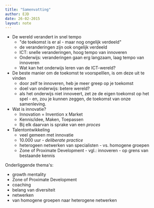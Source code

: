 ```yaml
---
title: "Samenvatting"
author: EJD
date: 26-02-2015
layout: note
---
```


* De wereld verandert in snel tempo
    * "de toekomst is er al - maar nog ongelijk verdeeld"
    * de veranderingen zijn ook ongelijk verdeeld
    * ICT: snelle veranderingen, hoog tempo van innoveren
    * Onderwijs: veranderingen gaan erg langzaam, laag tempo van innoveren
    * Wat kan het onderwijs leren van de ICT-wereld?
* De beste manier om de toekomst te voorspelllen, is om deze uit te vinden
    * door zelf te innoveren, heb je meer greep op je toekomst
    * doel van onderwijs: betere wereld?
    * als het onderwijs niet innoveert, zet ze de eigen toekomst op het spel - en, zou je kunnen zeggen, de toekomst van onze samenleving.
* Wat is innovatie?
    * Innovation = Invention x Market
    * Kennis/idee, Maken, Toepassen
    * Bij elk daarvan is sprake van een *proces*
* Talentontwikkeling
    * veel gemeen met innovatie
    * 10.000 uur - *deliberate practice*
    * heterogeen netwerken van specialisten - vs. homogene groepen
    * Zone of Proximate Development - vgl.: innoveren - op grens van bestaande kennis

    
    
Onderliggende thema's:

* growth mentality
* Zone of Proximate Development
* coaching
* belang van diversiteit
* netwerken
* van homogene groepen naar heterogene netwerken